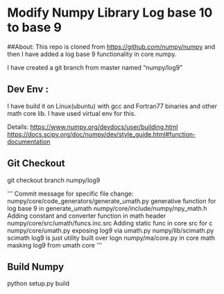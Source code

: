 # Modify Numpy Library Log base 10 to base 9

##About:
This repo is cloned from https://github.com/numpy/numpy and then I have added a log base 9 functionality  in core numpy.

I have created a git branch from master named “numpy/log9”

## Dev Env : 

I have build it on Linux(ubuntu) with gcc and Fortran77  binaries and other math core lib. 
I have used virtual env for this. 

Details:
https://www.numpy.org/devdocs/user/building.html 
https://docs.scipy.org/doc/numpy/dev/style_guide.html#function-documentation

## Git Checkout

git checkout branch numpy/log9

'''
Commit message for specific file change:
numpy/core/code_generators/generate_umath.py
	generative function for log base 9 in generate_umath
numpy/core/include/numpy/npy_math.h
	Adding constant and converter function in math header
numpy/core/src/umath/funcs.inc.src
	Adding static func in core src for c
numpy/core/umath.py
	exposing log9 via umath.py
numpy/lib/scimath.py
	scimath log9 is just utility built over logn 
numpy/ma/core.py
	in core math masking log9 from umath core
'''
## Build Numpy

python setup.py build 

